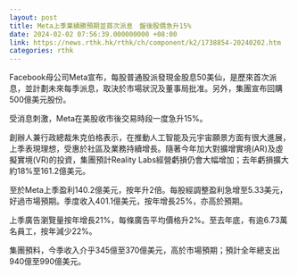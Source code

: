 ```yaml
---
layout: post
title: Meta上季業績勝預期並首次派息　盤後股價急升15%
date: 2024-02-02 07:56:39.000000000 +08:00
link: https://news.rthk.hk/rthk/ch/component/k2/1738854-20240202.htm
categories: rthk
---
```


Facebook母公司Meta宣布，每股普通股派發現金股息50美仙，是歷來首次派息，並計劃未來每季派息，取決於市場狀況及董事局批准。另外，集團宣布回購500億美元股份。

受消息刺激，Meta在美股收市後交易時段一度急升15%。

創辦人兼行政總裁朱克伯格表示，在推動人工智能及元宇宙願景方面有很大進展，上季表現理想，受惠於社區及業務持續增長。隨著今年加大對擴增實境(AR)及虛擬實境(VR)的投資，集團預計Reality Labs經營虧損仍會大幅增加；去年虧損擴大約18%至161.2億美元。

至於Meta上季盈利140.2億美元，按年升2倍。每股經調整盈利急增至5.33美元，好過市場預期。季度收入401.1億美元，按年增長25%，亦高於預期。

上季廣告瀏覽量按年增長21%，每條廣告平均價格升2%。至去年底，有逾6.73萬名員工，按年減少22%。

集團預料，今季收入介乎345億至370億美元，高於市場預期；預計全年總支出940億至990億美元。

